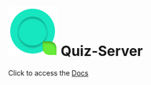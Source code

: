 # ![Logo](public/images/icon.png)    Quiz-Server

Click to access the [Docs](https://github.com/HoleInOneStudios/Quiz-Server/wiki)

